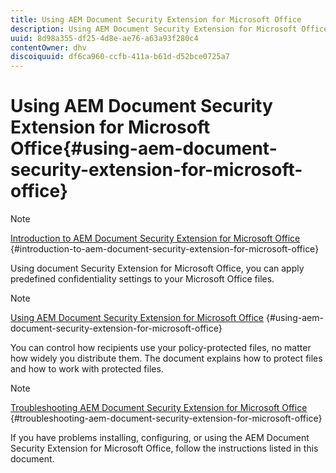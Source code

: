 ```yaml
---
title: Using AEM Document Security Extension for Microsoft Office
description: Using AEM Document Security Extension for Microsoft Office
uuid: 8d98a355-df25-4d8e-ae76-a63a93f280c4
contentOwner: dhv
discoiquuid: df6ca960-ccfb-411a-b61d-d52bce0725a7
---
```


# Using AEM Document Security Extension for Microsoft Office{#using-aem-document-security-extension-for-microsoft-office}

>[!NOTE]
>
>[Introduction to AEM Document Security Extension for Microsoft Office](../document-security-extension-microsoft-office.md) {#introduction-to-aem-document-security-extension-for-microsoft-office}
>
>Using document Security Extension for Microsoft Office, you can apply predefined confidentiality settings to your Microsoft Office files.

>[!NOTE]
>
>[Using AEM Document Security Extension for Microsoft Office](../using-aem-document-security-extension.md) {#using-aem-document-security-extension-for-microsoft-office}
>
>You can control how recipients use your policy-protected files, no matter how widely you distribute them. The document explains how to protect files and how to work with protected files.

>[!NOTE]
>
>[Troubleshooting AEM Document Security Extension for Microsoft Office](../Troubleshooting-Document-Security-Extension.md) {#troubleshooting-aem-document-security-extension-for-microsoft-office}
>
>If you have problems installing, configuring, or using the AEM Document Security Extension for Microsoft Office, follow the instructions listed in this document.

